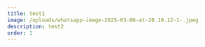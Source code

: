 ```yaml
---
title: test1
image: /uploads/whatsapp-image-2025-03-06-at-20.19.12-1-.jpeg
description: test2
order: 1
---
```

